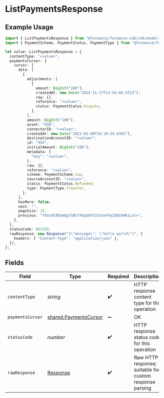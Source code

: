 # ListPaymentsResponse

## Example Usage

```typescript
import { ListPaymentsResponse } from "@formance/formance-sdk/sdk/models/operations";
import { PaymentScheme, PaymentStatus, PaymentType } from "@formance/formance-sdk/sdk/models/shared";

let value: ListPaymentsResponse = {
  contentType: "<value>",
  paymentsCursor: {
    cursor: {
      data: [
        {
          adjustments: [
            {
              amount: BigInt("100"),
              createdAt: new Date("2024-11-17T12:56:04.551Z"),
              raw: {},
              reference: "<value>",
              status: PaymentStatus.Dispute,
            },
          ],
          amount: BigInt("100"),
          asset: "USD",
          connectorID: "<value>",
          createdAt: new Date("2022-02-08T18:10:24.636Z"),
          destinationAccountID: "<value>",
          id: "XXX",
          initialAmount: BigInt("100"),
          metadata: {
            "key": "<value>",
          },
          raw: {},
          reference: "<value>",
          scheme: PaymentScheme.Cup,
          sourceAccountID: "<value>",
          status: PaymentStatus.Refunded,
          type: PaymentType.Transfer,
        },
      ],
      hasMore: false,
      next: "",
      pageSize: 15,
      previous: "YXVsdCBhbmQgYSBtYXhpbXVtIG1heF9yZXN1bHRzLol=",
    },
  },
  statusCode: 681393,
  rawResponse: new Response("{\"message\": \"hello world\"}", {
    headers: { "Content-Type": "application/json" },
  }),
};
```

## Fields

| Field                                                                 | Type                                                                  | Required                                                              | Description                                                           |
| --------------------------------------------------------------------- | --------------------------------------------------------------------- | --------------------------------------------------------------------- | --------------------------------------------------------------------- |
| `contentType`                                                         | *string*                                                              | :heavy_check_mark:                                                    | HTTP response content type for this operation                         |
| `paymentsCursor`                                                      | [shared.PaymentsCursor](../../../sdk/models/shared/paymentscursor.md) | :heavy_minus_sign:                                                    | OK                                                                    |
| `statusCode`                                                          | *number*                                                              | :heavy_check_mark:                                                    | HTTP response status code for this operation                          |
| `rawResponse`                                                         | [Response](https://developer.mozilla.org/en-US/docs/Web/API/Response) | :heavy_check_mark:                                                    | Raw HTTP response; suitable for custom response parsing               |